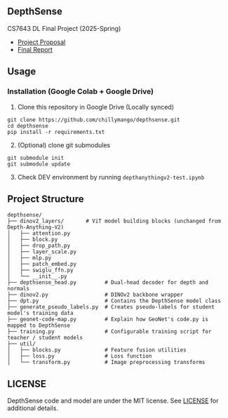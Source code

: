 ## DepthSense
CS7643 DL Final Project (2025-Spring)
* [Project Proposal](./CS7643__Group_Project_Proposal.pdf)
* [Final Report](https://www.overleaf.com/read/crtkktyccgcr#2d9638)

## Usage
### Installation (Google Colab + Google Drive)
1. Clone this repository in Google Drive (Locally synced)
```
git clone https://github.com/chillymango/depthsense.git
cd depthsense
pip install -r requirements.txt
```
2. (Optional) clone git submodules
```
git submodule init
git submodule update
```
3. Check DEV environment by running ``depthanythingv2-test.ipynb``

## Project Structure
```
depthsense/
├── dinov2_layers/       # ViT model building blocks (unchanged from Depth-Anything-V2)
│   ├── attention.py
│   ├── block.py
│   ├── drop_path.py
│   ├── layer_scale.py
│   ├── mlp.py
│   ├── patch_embed.py
│   ├── swiglu_ffn.py
│   └── __init__.py
├── depthsense_head.py         # Dual-head decoder for depth and normals
├── dinov2.py                  # DINOv2 backbone wrapper
├── dpt.py                     # Contains the DepthSense model class
├── generate_pseudo_labels.py  # Creates pseudo-labels for student model's training data
├── geonet-code-map.py         # Explain how GeoNet's code.py is mapped to DepthSense
├── training.py                # Configurable training script for teacher / student models
├── util/
│   ├── blocks.py              # Feature fusion utilities
│   ├── loss.py                # Loss function
│   └── transform.py           # Image preprocessing transforms
```

## LICENSE
DepthSense code and model are under the MIT license. See [LICENSE](./LICENSE) for additional details.

